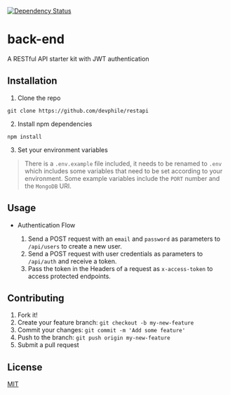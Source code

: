 [![Dependency Status](https://david-dm.org/johnchar/restapi/status.svg)](https://david-dm.org/johnchar/restapi)

# back-end
A RESTful API starter kit with JWT authentication
## Installation
1. Clone the repo

```
git clone https://github.com/devphile/restapi
```
2. Install npm dependencies

```
npm install
```
3. Set your environment variables

> There is a `.env.example` file included, it needs to be renamed to `.env` which includes some variables that need to be set according to your environment. Some example variables include the `PORT` number  and the `MongoDB` URI.

## Usage

* Authentication Flow

    1. Send a POST request with an `email` and `password` as parameters to `/api/users` to create a new user.
    2. Send a POST request with user credentials as parameters to `/api/auth` and receive a token.
    3. Pass the token in the Headers of a request as `x-access-token` to access protected endpoints.

## Contributing
1. Fork it!
2. Create your feature branch: `git checkout -b my-new-feature`
3. Commit your changes: `git commit -m 'Add some feature'`
4. Push to the branch: `git push origin my-new-feature`
5. Submit a pull request

## License
[MIT](license.txt)